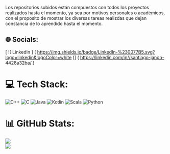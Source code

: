 Los repositorios subidos están compuestos con todos los proyectos realizados hasta el momento, ya sea por motivos personales o académicos, con el proposito de mostrar los diversas tareas realizdas que dejan constancia de lo aprendido hasta el momento.

## 🌐 Socials:
[ ![ LinkedIn ] ( https://img.shields.io/badge/LinkedIn-%230077B5.svg?logo=linkedin&logoColor=white )] ( https://linkedin.com/in//santiago-janon-4428a32ba/ )  

# 💻 Tech Stack:
![C++](https://img.shields.io/badge/c++-%2300599C.svg?style=for-the-badge&logo=c%2B%2B&logoColor=white) ![C](https://img.shields.io/badge/c-%2300599C.svg?style=for-the-badge&logo=c&logoColor=white) ![Java](https://img.shields.io/badge/java-%23ED8B00.svg?style=for-the-badge&logo=openjdk&logoColor=white) ![Kotlin](https://img.shields.io/badge/kotlin-%237F52FF.svg?style=for-the-badge&logo=kotlin&logoColor=white) ![Scala](https://img.shields.io/badge/scala-%23DC322F.svg?style=for-the-badge&logo=scala&logoColor=white) ![Python](https://img.shields.io/badge/python-3670A0?style=for-the-badge&logo=python&logoColor=ffdd54)
# 📊 GitHub Stats:
![](https://github-readme-streak-stats.herokuapp.com/?user=smsx42&theme=dark&hide_border=false)<br/>
![](https://github-readme-stats.vercel.app/api/top-langs/?username=smsx42&theme=dark&hide_border=false&include_all_commits=false&count_private=false&layout=compact)

<!-- Proudly created with GPRM ( https://gprm.itsvg.in ) -->
